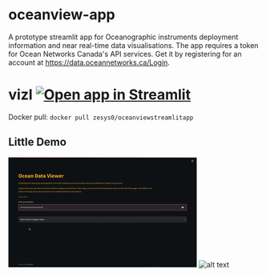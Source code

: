 # oceanview-app
A prototype streamlit app for Oceanographic instruments deployment information and near real-time data visualisations.
The app requires a token for Ocean Networks Canada's API services. Get it by registering for an account at https://data.oceannetworks.ca/Login. 

# vizl  [![Open app in Streamlit](https://static.streamlit.io/badges/streamlit_badge_black_white.svg)](https://share.streamlit.io/ze-sys/oceanview-app/main/app.py)
Docker pull:  ``docker pull zesys0/oceanviewstreamlitapp``

## Little Demo
![alt text](./assets/for_github02.gif)
![alt text](./assets/for_github01.gif)
